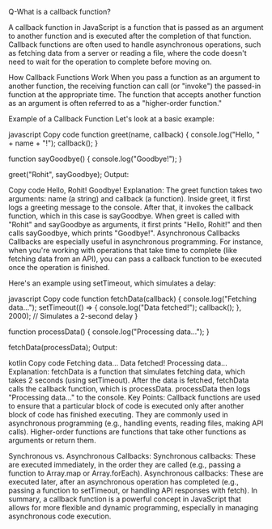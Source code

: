 Q-What is a callback function?

A callback function in JavaScript is a function that is passed as an argument to another function and is executed after the completion of that function. Callback functions are often used to handle asynchronous operations, such as fetching data from a server or reading a file, where the code doesn't need to wait for the operation to complete before moving on.

How Callback Functions Work
When you pass a function as an argument to another function, the receiving function can call (or "invoke") the passed-in function at the appropriate time. The function that accepts another function as an argument is often referred to as a "higher-order function."

Example of a Callback Function
Let's look at a basic example:

javascript
Copy code
function greet(name, callback) {
  console.log("Hello, " + name + "!");
  callback();
}

function sayGoodbye() {
  console.log("Goodbye!");
}

greet("Rohit", sayGoodbye);
Output:

Copy code
Hello, Rohit!
Goodbye!
Explanation:
The greet function takes two arguments: name (a string) and callback (a function).
Inside greet, it first logs a greeting message to the console.
After that, it invokes the callback function, which in this case is sayGoodbye.
When greet is called with "Rohit" and sayGoodbye as arguments, it first prints "Hello, Rohit!" and then calls sayGoodbye, which prints "Goodbye!".
Asynchronous Callbacks
Callbacks are especially useful in asynchronous programming. For instance, when you're working with operations that take time to complete (like fetching data from an API), you can pass a callback function to be executed once the operation is finished.

Here's an example using setTimeout, which simulates a delay:

javascript
Copy code
function fetchData(callback) {
  console.log("Fetching data...");
  setTimeout(() => {
    console.log("Data fetched!");
    callback();
  }, 2000); // Simulates a 2-second delay
}

function processData() {
  console.log("Processing data...");
}

fetchData(processData);
Output:

kotlin
Copy code
Fetching data...
Data fetched!
Processing data...
Explanation:
fetchData is a function that simulates fetching data, which takes 2 seconds (using setTimeout).
After the data is fetched, fetchData calls the callback function, which is processData.
processData then logs "Processing data..." to the console.
Key Points:
Callback functions are used to ensure that a particular block of code is executed only after another block of code has finished executing.
They are commonly used in asynchronous programming (e.g., handling events, reading files, making API calls).
Higher-order functions are functions that take other functions as arguments or return them.


Synchronous vs. Asynchronous Callbacks:
Synchronous callbacks: These are executed immediately, in the order they are called (e.g., passing a function to Array.map or Array.forEach).
Asynchronous callbacks: These are executed later, after an asynchronous operation has completed (e.g., passing a function to setTimeout, or handling API responses with fetch).
In summary, a callback function is a powerful concept in JavaScript that allows for more flexible and dynamic programming, especially in managing asynchronous code execution.






